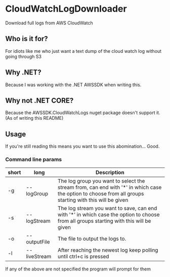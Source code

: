 # CloudWatchLogDownloader
Download full logs from AWS CloudWatch

## Who is it for?
For idiots like me who just want a text dump of the cloud watch log without going through S3

## Why .NET?
Because I was working with the .NET AWSSDK when writing this.

## Why not .NET CORE?
Because the AWSSDK.CloudWatchLogs nuget package doesn't support it. (As of writing this README)

## Usage
If you're still reading this means you want to use this abomination... Good.

### Command line params
|short|long|Description|
|-----|----|-----------|
|-g|--logGroup|The log group you want to select the stream from, can end with '*' in which case the option to choose from all groups starting with this will be given|
|-s|--logStream|The log stream you want to save, can end with '*' in which case the option to choose from all groups starting with this will be given|
|-o|--outputFile|The file to output the logs to.|
|-l|--liveStream|After reaching the newest log keep polling until ctrl+c is pressed|

If any of the above are not specified the program will prompt for them
